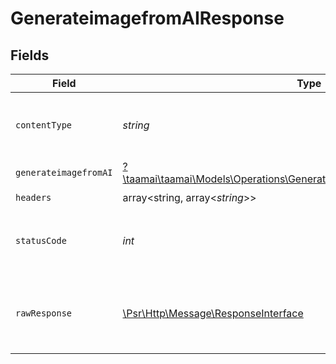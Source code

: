 # GenerateimagefromAIResponse


## Fields

| Field                                                                                                                                         | Type                                                                                                                                          | Required                                                                                                                                      | Description                                                                                                                                   |
| --------------------------------------------------------------------------------------------------------------------------------------------- | --------------------------------------------------------------------------------------------------------------------------------------------- | --------------------------------------------------------------------------------------------------------------------------------------------- | --------------------------------------------------------------------------------------------------------------------------------------------- |
| `contentType`                                                                                                                                 | *string*                                                                                                                                      | :heavy_check_mark:                                                                                                                            | HTTP response content type for this operation                                                                                                 |
| `generateimagefromAI`                                                                                                                         | [?\taamai\taamai\Models\Operations\GenerateimagefromAIGenerateimagefromAI](../../Models/Operations/GenerateimagefromAIGenerateimagefromAI.md) | :heavy_minus_sign:                                                                                                                            | OK                                                                                                                                            |
| `headers`                                                                                                                                     | array<string, array<*string*>>                                                                                                                | :heavy_check_mark:                                                                                                                            | N/A                                                                                                                                           |
| `statusCode`                                                                                                                                  | *int*                                                                                                                                         | :heavy_check_mark:                                                                                                                            | HTTP response status code for this operation                                                                                                  |
| `rawResponse`                                                                                                                                 | [\Psr\Http\Message\ResponseInterface](https://www.php-fig.org/psr/psr-7/#33-psrhttpmessageresponseinterface)                                  | :heavy_check_mark:                                                                                                                            | Raw HTTP response; suitable for custom response parsing                                                                                       |